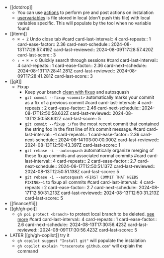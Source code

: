 - [[dotdrop]]
	- You can use [actions](https://dotdrop.readthedocs.io/en/latest/config/config-actions/) to perform pre and post actions on instalation
	- [uservariables](https://dotdrop.readthedocs.io/en/latest/config/config-uservars/) is file stored in local (don't push this file) with local variables specific.
	  This will populate by the tool when no variable found
- [[iterm]]
	- `⌘ + Z` Undo close tab #card
	  card-last-interval:: 4
	  card-repeats:: 1
	  card-ease-factor:: 2.36
	  card-next-schedule:: 2024-08-13T17:28:57.419Z
	  card-last-reviewed:: 2024-08-09T17:28:57.420Z
	  card-last-score:: 3
	- `⇧ + ⌘ + O` Quickly search through sessions #card
	  card-last-interval:: 4
	  card-repeats:: 1
	  card-ease-factor:: 2.36
	  card-next-schedule:: 2024-08-13T17:28:41.281Z
	  card-last-reviewed:: 2024-08-09T17:28:41.281Z
	  card-last-score:: 3
- [[git]]
	- Fixup
		- Keep your branch [clean with fixup](https://dev.to/koffeinfrei/the-git-fixup-workflow-386d) and autosquash
		- `git commit --fixup <commit>` automatically marks your commit as a fix of a previous commit #card
		  card-last-interval:: 4
		  card-repeats:: 2
		  card-ease-factor:: 2.46
		  card-next-schedule:: 2024-08-17T12:50:58.632Z
		  card-last-reviewed:: 2024-08-13T12:50:58.632Z
		  card-last-score:: 5
		- `git commit --fixup :/foo` the most recent commit that contained the string foo in the first line of it’s commit message. #card
		  card-last-interval:: -1
		  card-repeats:: 1
		  card-ease-factor:: 2.36
		  card-next-schedule:: 2024-08-14T03:00:00.000Z
		  card-last-reviewed:: 2024-08-13T12:50:43.397Z
		  card-last-score:: 1
		- `git rebase -i --autosquash` automatically organize merging of these fixup commits and associated normal commits #card
		  card-last-interval:: 4
		  card-repeats:: 2
		  card-ease-factor:: 2.7
		  card-next-schedule:: 2024-08-17T12:50:51.137Z
		  card-last-reviewed:: 2024-08-13T12:50:51.138Z
		  card-last-score:: 5
		- `git rebase -i --autosquash <FIRST COMMIT THAT NEEDS FIXING>~1` to fixup all commits #card
		  card-last-interval:: 4
		  card-repeats:: 2
		  card-ease-factor:: 2.7
		  card-next-schedule:: 2024-08-17T12:50:31.213Z
		  card-last-reviewed:: 2024-08-13T12:50:31.213Z
		  card-last-score:: 5
- [[finance/fii]]
- [[gh/gh-poi]]
	- `gh poi protect <branch>` to protect local branch to be deleted. [see more](https://github.com/seachicken/gh-poi?tab=readme-ov-file#usage) #card
	  card-last-interval:: 4
	  card-repeats:: 1
	  card-ease-factor:: 2.6
	  card-next-schedule:: 2024-08-13T17:30:56.423Z
	  card-last-reviewed:: 2024-08-09T17:30:56.423Z
	  card-last-score:: 5
- LATER [[gh/gh-copilot]] try it
	- `gh copilot suggest "Install git"` will populate the instalation
	- `gh copilot explain "traceroute github.com"` will explain the command